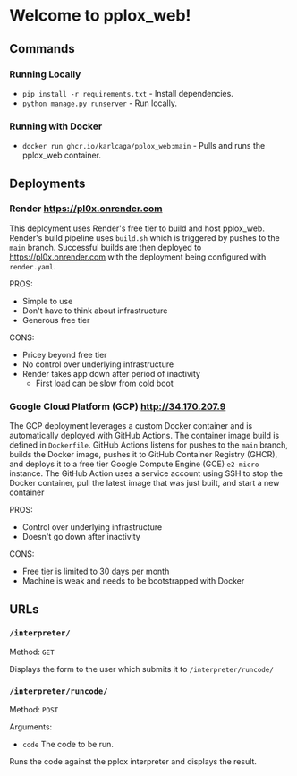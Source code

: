 # Welcome to pplox_web! 

## Commands
### Running Locally
* `pip install -r requirements.txt` - Install dependencies.
* `python manage.py runserver` - Run locally.

### Running with Docker
* `docker run ghcr.io/karlcaga/pplox_web:main` - Pulls and runs the pplox_web container.

## Deployments
### Render <https://pl0x.onrender.com> 

This deployment uses Render's free tier to build and host pplox_web.
Render's build pipeline uses `build.sh` which is triggered by pushes to the `main` branch.
Successful builds are then deployed to <https://pl0x.onrender.com> with the deployment being configured with `render.yaml`.

PROS: 

- Simple to use
- Don't have to think about infrastructure
- Generous free tier

CONS:

- Pricey beyond free tier
- No control over underlying infrastructure
- Render takes app down after period of inactivity
    - First load can be slow from cold boot

### Google Cloud Platform (GCP) <http://34.170.207.9> 

The GCP deployment leverages a custom Docker container and is automatically deployed with GitHub Actions. 
The container image build is defined in `Dockerfile`.
GitHub Actions listens for pushes to the `main` branch, builds the Docker image, pushes it to GitHub Container Registry (GHCR), and deploys it to a free tier Google Compute Engine (GCE) `e2-micro` instance.
The GitHub Action uses a service account using SSH to stop the Docker container, pull the latest image that was just built, and start a new container

PROS:

- Control over underlying infrastructure
- Doesn't go down after inactivity

CONS:

- Free tier is limited to 30 days per month
- Machine is weak and needs to be bootstrapped with Docker

## URLs
### `/interpreter/` 

Method: `GET`

Displays the form to the user which submits it to `/interpreter/runcode/`

### `/interpreter/runcode/`
Method: `POST`

Arguments:

- `code` The code to be run. 

Runs the code against the pplox interpreter and displays the result.
